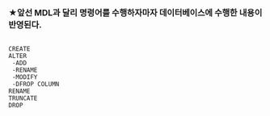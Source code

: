 ### ★앞선 MDL과 달리 명령어를 수행하자마자 데이터베이스에 수행한 내용이 반영된다.

```TEXT

CREATE
ALTER
 -ADD
 -RENAME
 -MODIFY
 -DFROP COLUMN
RENAME
TRUNCATE
DROP
```

